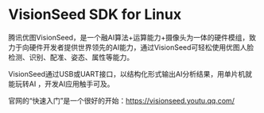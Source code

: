 # VisionSeed SDK for Linux
腾讯优图VisionSeed，是一个融AI算法+运算能力+摄像头为一体的硬件模组，致力于向硬件开发者提供世界领先的AI能力，通过VisionSeed可轻松使用优图人脸检测、识别、配准、姿态、属性等能力。

VisionSeed通过USB或UART接口，以结构化形式输出AI分析结果，用单片机就能玩转AI ，开发AI应用触手可及。

官网的“快速入门”是一个很好的开始：https://visionseed.youtu.qq.com/
